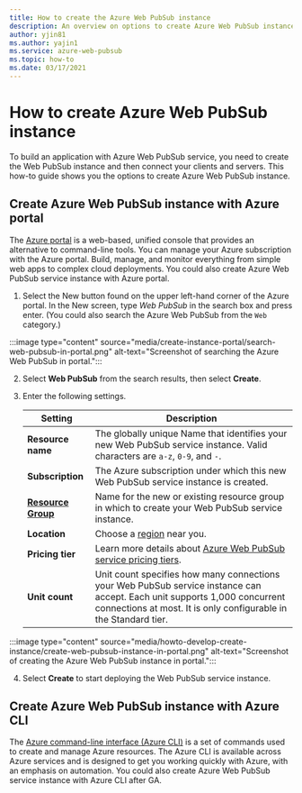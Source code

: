 ```yaml
---
title: How to create the Azure Web PubSub instance
description: An overview on options to create Azure Web PubSub instance and how to do it
author: yjin81
ms.author: yajin1
ms.service: azure-web-pubsub
ms.topic: how-to 
ms.date: 03/17/2021
---
```


# How to create Azure Web PubSub instance

To build an application with Azure Web PubSub service, you need to create the Web PubSub instance and then connect your clients and servers. This how-to guide shows you the options to create Azure Web PubSub instance.

## Create Azure Web PubSub instance with Azure portal 

The [Azure portal](../azure-portal/index.yml) is a web-based, unified console that provides an alternative to command-line tools. You can manage your Azure subscription with the Azure portal. Build, manage, and monitor everything from simple web apps to complex cloud deployments. You could also create Azure Web PubSub service instance with Azure portal.

1. Select the New button found on the upper left-hand corner of the Azure portal. In the New screen, type *Web PubSub* in the search box and press enter. (You could also search the Azure Web PubSub from the `Web` category.)

:::image type="content" source="media/create-instance-portal/search-web-pubsub-in-portal.png" alt-text="Screenshot of searching the Azure Web PubSub in portal.":::

2. Select **Web PubSub** from the search results, then select **Create**.

3. Enter the following settings.

    | Setting      | Description                                        |
    | ------------ | -------------------------------------------------- |
    | **Resource name** | The globally unique Name that identifies your new Web PubSub service instance. Valid characters are `a-z`, `0-9`, and `-`.  | 
    | **Subscription** | The Azure subscription under which this new Web PubSub service instance is created. | 
    | **[Resource Group](../azure-resource-manager/management/overview.md)** |  Name for the new or existing resource group in which to create your Web PubSub service instance. | 
    | **Location** | Choose a [region](https://azure.microsoft.com/regions/) near you. |
    | **Pricing tier** | Learn more details about [Azure Web PubSub service pricing tiers](https://azure.microsoft.com/pricing/details/web-pubsub/). |
    | **Unit count** |  Unit count specifies how many connections your Web PubSub service instance can accept. Each unit supports 1,000 concurrent connections at most. It is only configurable in the Standard tier. |

:::image type="content" source="media/howto-develop-create-instance/create-web-pubsub-instance-in-portal.png" alt-text="Screenshot of creating the Azure Web PubSub instance in portal.":::

4. Select **Create** to start deploying the Web PubSub service instance.

## Create Azure Web PubSub instance with Azure CLI

The [Azure command-line interface (Azure CLI)](/cli/azure) is a set of commands used to create and manage Azure resources. The Azure CLI is available across Azure services and is designed to get you working quickly with Azure, with an emphasis on automation. You could also create Azure Web PubSub service instance with Azure CLI after GA.